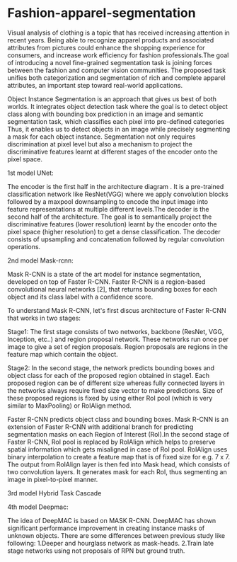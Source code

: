# Fashion-apparel-segmentation

Visual analysis of clothing is a topic that has received increasing attention in recent years. Being able to recognize apparel products and associated attributes from pictures could enhance the shopping experience for consumers, and increase work efficiency for fashion professionals.The goal of introducing a novel fine-grained segmentation task is joining forces between the fashion and computer vision communities. The proposed task unifies both categorization and segmentation of rich and complete apparel attributes, an important step toward real-world applications.

Object Instance Segmentation is an approach that gives us best of both worlds. It integrates object detection task where the goal is to detect object class along with bounding box prediction in an image and semantic segmentation task, which classifies each pixel into pre-defined categories Thus, it enables us to detect objects in an image while precisely segmenting a mask for each object instance.
Segmentation not only requires discrimination at pixel level but also a mechanism to project the discriminative features learnt at different stages of the encoder onto the pixel space.

1st model UNet:

The encoder is the first half in the architecture diagram . It is a pre-trained classification network like ResNet(VGG) where we apply convolution blocks followed by a maxpool downsampling to encode the input image into feature representations at multiple different levels.The decoder is the second half of the architecture. The goal is to semantically project the discriminative features (lower resolution) learnt by the encoder onto the pixel space (higher resolution) to get a dense classification. The decoder consists of upsampling and concatenation followed by regular convolution operations.

2nd model Mask-rcnn:

Mask R-CNN is a state of the art model for instance segmentation, developed on top of Faster R-CNN. Faster R-CNN is a region-based convolutional neural networks [2], that returns bounding boxes for each object and its class label with a confidence score.

To understand Mask R-CNN, let's first discus architecture of Faster R-CNN that works in two stages:

Stage1: The first stage consists of two networks, backbone (ResNet, VGG, Inception, etc..) and region proposal network. These networks run once per image to give a set of region proposals. Region proposals are regions in the feature map which contain the object.

Stage2: In the second stage, the network predicts bounding boxes and object class for each of the proposed region obtained in stage1. Each proposed region can be of different size whereas fully connected layers in the networks always require fixed size vector to make predictions. Size of these proposed regions is fixed by using either RoI pool (which is very similar to MaxPooling) or RoIAlign method.

Faster R-CNN predicts object class and bounding boxes. Mask R-CNN is an extension of Faster R-CNN with additional branch for predicting segmentation masks on each Region of Interest (RoI).In the second stage of Faster R-CNN, RoI pool is replaced by RoIAlign which helps to preserve spatial information which gets misaligned in case of RoI pool. RoIAlign uses binary interpolation to create a feature map that is of fixed size for e.g. 7 x 7. The output from RoIAlign layer is then fed into Mask head, which consists of two convolution layers. It generates mask for each RoI, thus segmenting an image in pixel-to-pixel manner.

3rd model Hybrid Task Cascade


4th model Deepmac:

The idea of DeepMAC is based on MASK R-CNN. DeepMAC has shown significant performance improvement in creating instance masks of unknown objects. There are some differences between previous study like following:
1.Deeper and hourglass network as mask-heads.
2.Train late stage networks using not proposals of RPN but ground truth.
